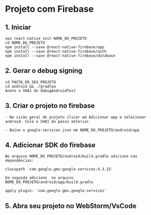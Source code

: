 # Projeto com Firebase

## 1. Iniciar

```console
npx react-native init NOME_DO_PROJETO
cd NOME_DO_PROJETO
npm install --save @react-native-firebase/app
npm install --save @react-native-firebase/auth
npm install --save @react-native-firebase/database
```

## 2. Gerar o debug signing

```console
cd PASTA_DO_SEU_PROJETO
cd android && ./gradlew
Anote o SHA1 do debugAndroidTest
```

## 3. Criar o projeto no firebase

```console
- Na visão geral do projeto clicar em Adicionar app e selecionar android. Cole o SHA1 do passo anterior.

- Baixe o google-services.json em NOME_DO_PROJETO/android/app
```

## 4. Adicionar SDK do firebase

```console
No arquivo NOME_DO_PROJETO/android/build.gradle adicione nas dependências:

classpath 'com.google.gms:google-services:4.3.15'

Em seguida adicione  no arquivo NOME_DO_PROJETO/android/app/build.gradle

apply plugin: 'com.google.gms.google-services'
```

## 5. Abra seu projeto no WebStorm/VsCode
